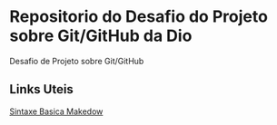 # Repositorio do Desafio do Projeto sobre Git/GitHub da Dio
Desafio de Projeto sobre Git/GitHub

## Links Uteis
[Sintaxe Basica Makedow](https://www.markdownguide.org/base-sintax/) 
